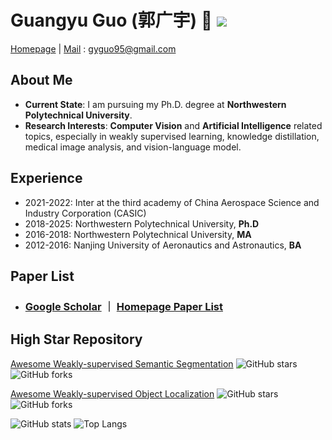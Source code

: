 # Guangyu Guo (郭广宇) 👋 ![](https://komarev.com/ghpvc/?username=gyguo&color=blue&style=flat-square)

[![]()]()[Homepage](https://gyguo.github.io/)
|
[![]()](gyguo95@gmail.com)[Mail](gyguo95@gmail.com)
: gyguo95@gmail.com


##  About Me
- **Current State**: I am pursuing my Ph.D. degree at **Northwestern Polytechnical University**.
- **Research Interests**: **Computer Vision** and **Artificial Intelligence** related topics, especially in weakly supervised learning, knowledge distillation, medical image analysis, and vision-language model.

## Experience
- 2021-2022: Inter at the third academy of China Aerospace Science and Industry Corporation (CASIC)
- 2018-2025: Northwestern Polytechnical University, **Ph.D**
- 2016-2018: Northwestern Polytechnical University, **MA**
- 2012-2016: Nanjing University of Aeronautics and Astronautics, **BA**

## Paper List
- ### [![]()](https://scholar.google.com/citations?user=F-mtieAAAAAJ&hl=zh-CN)[Google Scholar](https://scholar.google.com/citations?user=F-mtieAAAAAJ&hl=zh-CN) ｜ [![]()](https://scholar.google.com/citations?user=F-mtieAAAAAJ&hl=zh-CN)[Homepage Paper List](https://gyguo.github.io/publications.html)


## High Star Repository
[Awesome Weakly-supervised Semantic Segmentation](https://github.com/gyguo/awesome-weakly-supervised-semantic-segmentation) ![GitHub stars](https://img.shields.io/github/stars/gyguo/awesome-weakly-supervised-semantic-segmentation?color=yellow)  ![GitHub forks](https://img.shields.io/github/forks/gyguo/awesome-weakly-supervised-semantic-segmentation?color=green&label=Fork)


[Awesome Weakly-supervised Object Localization](https://github.com/gyguo/awesome-weakly-supervised-object-localization) ![GitHub stars](https://img.shields.io/github/stars/gyguo/awesome-weakly-supervised-object-localization?color=yellow)  ![GitHub forks](https://img.shields.io/github/forks/gyguo/awesome-weakly-supervised-object-localization?color=green&label=Fork)

![GitHub stats](https://github-readme-stats.vercel.app/api?username=gyguo\&rank_icon=github)
![Top Langs](https://github-readme-stats.vercel.app/api/top-langs/?username=gyguo\&layout=compact)
